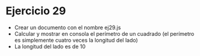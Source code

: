 # Ejercicio 29

- Crear un documento con el nombre ej29.js
- Calcular y mostrar en consola el perímetro de un cuadrado (el perímetro es simplemente cuatro veces la longitud del lado)
- La longitud del lado es de 10
